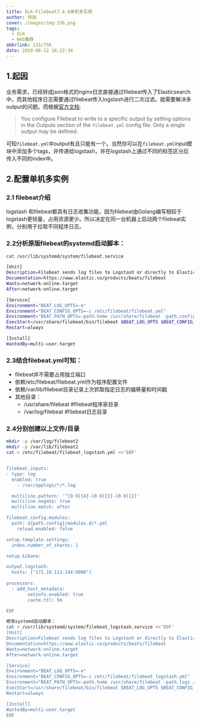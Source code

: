 ```yaml
---
title: ELK-Filebeat7.4.0单机多实例
author: 饼铛
cover: /images/img-156.png
tags:
  - ELK
  - Web集群
abbrlink: 131c756
date: 2020-06-12 16:22:34
---
```

## 1.起因
业务需求，已经转成json格式的nginx日志直接通过filebeat传入了Elasticsearch中，而其他程序日志需要通过filebeat传入logstash进行二次过滤。就需要解决多output的问题。而根据[官方文档](https://www.elastic.co/guide/en/beats/filebeat/7.x/configuring-output.html):
>You configure Filebeat to write to a specific output by setting options in the Outputs section of the `filebeat.yml` config file. Only a single output may be defined.

可知`filebeat.yml`中output有且只能有一个。当然你可以在`filebeat.yml`input模块中添加多个tags，并传递给logstash，并在logstash上通过不同的标签区分后传入不同的index中。


## 2.配置单机多实例
### 2.1 filebeat介绍
logstash 和filebeat都具有日志收集功能，因为filebeat由Golang编写相较于logstash更轻量，占用资源更少。所以决定在同一台机器上启动两个filebeat实例，分别用于拉取不同程序日志。
### 2.2分析原版filebeat的systemd启动脚本：
```bash
cat /usr/lib/systemd/system/filebeat.service

[Unit]
Description=Filebeat sends log files to Logstash or directly to Elasticsearch.
Documentation=https://www.elastic.co/products/beats/filebeat
Wants=network-online.target
After=network-online.target

[Service]
Environment="BEAT_LOG_OPTS=-e"
Environment="BEAT_CONFIG_OPTS=-c /etc/filebeat/filebeat.yml"
Environment="BEAT_PATH_OPTS=-path.home /usr/share/filebeat -path.config /etc/filebeat -path.data /var/lib/filebeat -path.logs /var/log/filebeat"
ExecStart=/usr/share/filebeat/bin/filebeat $BEAT_LOG_OPTS $BEAT_CONFIG_OPTS $BEAT_PATH_OPTS
Restart=always

[Install]
WantedBy=multi-user.target
```
### 2.3结合filebeat.yml可知：
- filebeat并不需要占用独立端口
- 依赖/etc/filebeat/filebeat.yml作为程序配置文件
- 依赖/var/lib/filebeat目录记录上次抓取指定日志的偏移量和时间戳
- 其他目录：
  - /usr/share/filebeat #filebeat程序家目录
  - /var/log/filebeat  #filebeat日志目录
  
### 2.4分别创建以上文件/目录
```bash
mkdir -p /var/log/filebeat2
mkdir -p /var/lib/filebeat2
cat > /etc/filebeat/filebeat_logstash.yml <<'EOF'


filebeat.inputs:
- type: log
  enabled: true
    - /var/applogs/*/*.log

  multiline.pattern: '^[0-9]{4}-[0-9]{2}-[0-9]{2}'
  multiline.negate: true
  multiline.match: after

filebeat.config.modules:
  path: ${path.config}/modules.d/*.yml
    reload.enabled: false

setup.template.settings:
  index.number_of_shards: 1

setup.kibana:

output.logstash:
  hosts: ["172.19.111.144:8080"]
  
processors:
  - add_host_metadata:
        netinfo.enabled: true
        cache.ttl: 5m

EOF

修改systemd启动脚本：
cat > /usr/lib/systemd/system/filebeat_logstash.service <<'EOF'
[Unit]
Description=Filebeat sends log files to Logstash or directly to Elasticsearch.
Documentation=https://www.elastic.co/products/beats/filebeat
Wants=network-online.target
After=network-online.target

[Service]
Environment="BEAT_LOG_OPTS=-e"
Environment="BEAT_CONFIG_OPTS=-c /etc/filebeat/filebeat_logstash.yml"
Environment="BEAT_PATH_OPTS=-path.home /usr/share/filebeat -path.logs /var/log/filebeat2 -path.data /var/lib/filebeat2"
ExecStart=/usr/share/filebeat/bin/filebeat $BEAT_LOG_OPTS $BEAT_CONFIG_OPTS $BEAT_PATH_OPTS
Restart=always

[Install]
WantedBy=multi-user.target
EOF
```

